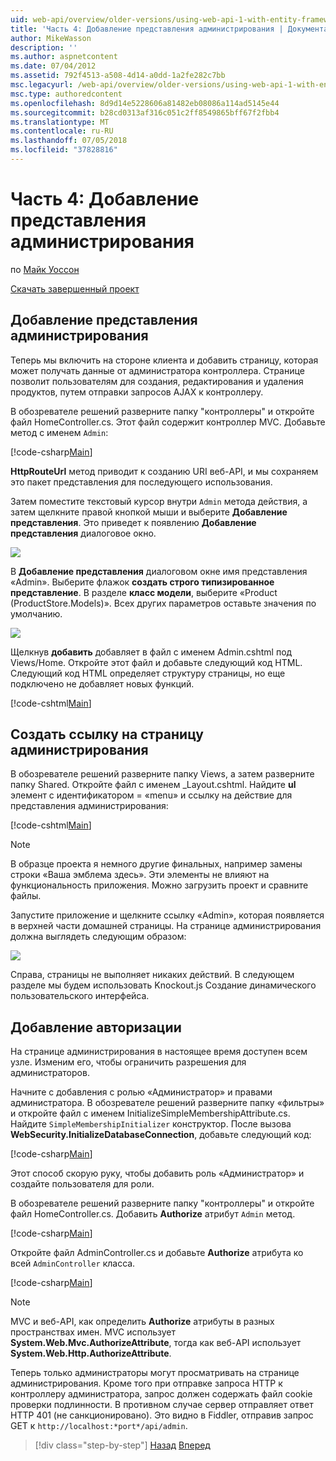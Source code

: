 ```yaml
---
uid: web-api/overview/older-versions/using-web-api-1-with-entity-framework-5/using-web-api-with-entity-framework-part-4
title: 'Часть 4: Добавление представления администрирования | Документация Майкрософт'
author: MikeWasson
description: ''
ms.author: aspnetcontent
ms.date: 07/04/2012
ms.assetid: 792f4513-a508-4d14-a0dd-1a2fe282c7bb
msc.legacyurl: /web-api/overview/older-versions/using-web-api-1-with-entity-framework-5/using-web-api-with-entity-framework-part-4
msc.type: authoredcontent
ms.openlocfilehash: 8d9d14e5228606a81482eb08086a114ad5145e44
ms.sourcegitcommit: b28cd0313af316c051c2ff8549865bff67f2fbb4
ms.translationtype: MT
ms.contentlocale: ru-RU
ms.lasthandoff: 07/05/2018
ms.locfileid: "37828816"
---
```

<a name="part-4-adding-an-admin-view"></a>Часть 4: Добавление представления администрирования
====================
по [Майк Уоссон](https://github.com/MikeWasson)

[Скачать завершенный проект](http://code.msdn.microsoft.com/ASP-NET-Web-API-with-afa30545)

## <a name="add-an-admin-view"></a>Добавление представления администрирования

Теперь мы включить на стороне клиента и добавить страницу, которая может получать данные от администратора контроллера. Странице позволит пользователям для создания, редактирования и удаления продуктов, путем отправки запросов AJAX к контроллеру.

В обозревателе решений разверните папку "контроллеры" и откройте файл HomeController.cs. Этот файл содержит контроллер MVC. Добавьте метод с именем `Admin`:

[!code-csharp[Main](using-web-api-with-entity-framework-part-4/samples/sample1.cs)]

**HttpRouteUrl** метод приводит к созданию URI веб-API, и мы сохраняем это пакет представления для последующего использования.

Затем поместите текстовый курсор внутри `Admin` метода действия, а затем щелкните правой кнопкой мыши и выберите **Добавление представления**. Это приведет к появлению **Добавление представления** диалоговое окно.

![](using-web-api-with-entity-framework-part-4/_static/image1.png)

В **Добавление представления** диалоговом окне имя представления «Admin». Выберите флажок **создать строго типизированное представление**. В разделе **класс модели**, выберите «Product (ProductStore.Models)». Всех других параметров оставьте значения по умолчанию.

![](using-web-api-with-entity-framework-part-4/_static/image2.png)

Щелкнув **добавить** добавляет в файл с именем Admin.cshtml под Views/Home. Откройте этот файл и добавьте следующий код HTML. Следующий код HTML определяет структуру страницы, но еще подключено не добавляет новых функций.

[!code-cshtml[Main](using-web-api-with-entity-framework-part-4/samples/sample2.cshtml)]

## <a name="create-a-link-to-the-admin-page"></a>Создать ссылку на страницу администрирования

В обозревателе решений разверните папку Views, а затем разверните папку Shared. Откройте файл с именем \_Layout.cshtml. Найдите **ul** элемент с идентификатором = «menu» и ссылку на действие для представления администрирования:

[!code-cshtml[Main](using-web-api-with-entity-framework-part-4/samples/sample3.cshtml)]

> [!NOTE]
> В образце проекта я немного другие финальных, например замены строки «Ваша эмблема здесь». Эти элементы не влияют на функциональность приложения. Можно загрузить проект и сравните файлы.


Запустите приложение и щелкните ссылку «Admin», которая появляется в верхней части домашней страницы. На странице администрирования должна выглядеть следующим образом:

![](using-web-api-with-entity-framework-part-4/_static/image3.png)

Справа, страницы не выполняет никаких действий. В следующем разделе мы будем использовать Knockout.js Создание динамического пользовательского интерфейса.

## <a name="add-authorization"></a>Добавление авторизации

На странице администрирования в настоящее время доступен всем узле. Изменим его, чтобы ограничить разрешения для администраторов.

Начните с добавления с ролью «Администратор» и правами администратора. В обозревателе решений разверните папку «фильтры» и откройте файл с именем InitializeSimpleMembershipAttribute.cs. Найдите `SimpleMembershipInitializer` конструктор. После вызова **WebSecurity.InitializeDatabaseConnection**, добавьте следующий код:

[!code-csharp[Main](using-web-api-with-entity-framework-part-4/samples/sample4.cs)]

Этот способ скорую руку, чтобы добавить роль «Администратор» и создайте пользователя для роли.

В обозревателе решений разверните папку "контроллеры" и откройте файл HomeController.cs. Добавить **Authorize** атрибут `Admin` метод.

[!code-csharp[Main](using-web-api-with-entity-framework-part-4/samples/sample5.cs)]

Откройте файл AdminController.cs и добавьте **Authorize** атрибута ко всей `AdminController` класса.

[!code-csharp[Main](using-web-api-with-entity-framework-part-4/samples/sample6.cs)]

> [!NOTE]
> MVC и веб-API, как определить **Authorize** атрибуты в разных пространствах имен. MVC использует **System.Web.Mvc.AuthorizeAttribute**, тогда как веб-API использует **System.Web.Http.AuthorizeAttribute**.


Теперь только администраторы могут просматривать на странице администрирования. Кроме того при отправке запроса HTTP к контроллеру администратора, запрос должен содержать файл cookie проверки подлинности. В противном случае сервер отправляет ответ HTTP 401 (не санкционировано). Это видно в Fiddler, отправив запрос GET к `http://localhost:*port*/api/admin`.

> [!div class="step-by-step"]
> [Назад](using-web-api-with-entity-framework-part-3.md)
> [Вперед](using-web-api-with-entity-framework-part-5.md)
